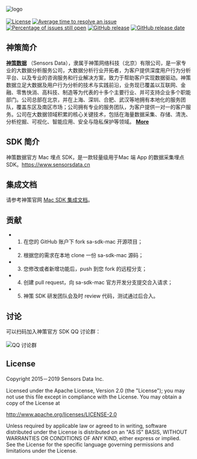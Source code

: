 ![logo](https://github.com/sensorsdata/sa-sdk-android/raw/master/docs/logo.png)
<br><br>
[![License](https://img.shields.io/github/license/sensorsdata/sa-sdk-mac.svg)](https://github.com/sensorsdata/sa-sdk-mac/blob/master/LICENSE)
[![Average time to resolve an issue](http://isitmaintained.com/badge/resolution/sensorsdata/sa-sdk-mac.svg)](http://isitmaintained.com/project/sensorsdata/sa-sdk-mac "Average time to resolve an issue")
[![Percentage of issues still open](http://isitmaintained.com/badge/open/sensorsdata/sa-sdk-mac.svg)](http://isitmaintained.com/project/sensorsdata/sa-sdk-mac "Percentage of issues still open")
[![GitHub release](https://img.shields.io/github/tag/sensorsdata/sa-sdk-mac.svg?label=release)](https://github.com/sensorsdata/sa-sdk-mac/releases)
[![GitHub release date](https://img.shields.io/github/release-date/sensorsdata/sa-sdk-mac.svg)](https://github.com/sensorsdata/sa-sdk-mac/releases)

## 神策简介

[**神策数据**](https://www.sensorsdata.cn/)
（Sensors Data），隶属于神策网络科技（北京）有限公司，是一家专业的大数据分析服务公司，大数据分析行业开拓者，为客户提供深度用户行为分析平台、以及专业的咨询服务和行业解决方案，致力于帮助客户实现数据驱动。神策数据立足大数据及用户行为分析的技术与实践前沿，业务现已覆盖以互联网、金融、零售快消、高科技、制造等为代表的十多个主要行业、并可支持企业多个职能部门。公司总部在北京，并在上海、深圳、合肥、武汉等地拥有本地化的服务团队，覆盖东区及南区市场；公司拥有专业的服务团队，为客户提供一对一的客户服务。公司在大数据领域积累的核心关键技术，包括在海量数据采集、存储、清洗、分析挖掘、可视化、智能应用、安全与隐私保护等领域。 [**More**](https://www.sensorsdata.cn/about/aboutus.html)

## SDK 简介

神策数据官方 Mac 埋点 SDK，是一款轻量级用于Mac 端 App 的数据采集埋点 SDK。https://www.sensorsdata.cn

## 集成文档

请参考神策官网 [Mac SDK 集成文档](http://manual.sensorsdata.cn/sa/latest/page-7538663.html)。

## 贡献

- 1. 在您的 GitHub 账户下 fork sa-sdk-mac 开源项目；
- 2. 根据您的需求在本地 clone 一份 sa-sdk-mac 源码；
- 3. 您修改或者新增功能后，push 到您 fork 的远程分支；
- 4. 创建 pull request，向 sa-sdk-mac 官方开发分支提交合入请求；
- 5. 神策 SDK 研发团队会及时 review 代码，测试通过后合入。

## 讨论

可以扫码加入神策官方 SDK QQ 讨论群：<br><br>
![ QQ 讨论群](https://github.com/sensorsdata/sa-sdk-android/raw/master/docs/qrCode.jpeg)

## License

Copyright 2015－2019 Sensors Data Inc.

Licensed under the Apache License, Version 2.0 (the "License");
you may not use this file except in compliance with the License.
You may obtain a copy of the License at

http://www.apache.org/licenses/LICENSE-2.0

Unless required by applicable law or agreed to in writing, software
distributed under the License is distributed on an "AS IS" BASIS,
WITHOUT WARRANTIES OR CONDITIONS OF ANY KIND, either express or implied.
See the License for the specific language governing permissions and
limitations under the License.